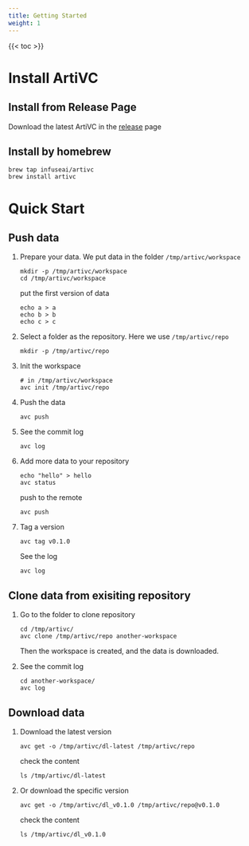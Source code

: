 ```yaml
---
title: Getting Started
weight: 1
---
```


<!--more-->

{{< toc >}}


# Install ArtiVC

## Install from Release Page

Download the latest ArtiVC in the [release](https://github.com/InfuseAI/ArtiVC/releases) page

## Install by homebrew

```shell
brew tap infuseai/artivc 
brew install artivc
```

# Quick Start
## Push data
1. Prepare your data. We put data in the folder `/tmp/artivc/workspace`
   ```shell
   mkdir -p /tmp/artivc/workspace
   cd /tmp/artivc/workspace
   ```

   put the first version of data
   ```shell
   echo a > a
   echo b > b
   echo c > c
   ```

1. Select a folder as the repository. Here we use `/tmp/artivc/repo`
   ```shell
   mkdir -p /tmp/artivc/repo
   ```

1. Init the workspace

   ```shell
   # in /tmp/artivc/workspace
   avc init /tmp/artivc/repo
   ```

1. Push the data
   ```shell
   avc push
   ```

1. See the commit log
   ```shell
   avc log
   ```

1. Add more data to your repository

   ```shell
   echo "hello" > hello
   avc status
   ```

   push to the remote
   ```shell
   avc push
   ```

1. Tag a version

   ```shell
   avc tag v0.1.0
   ```

   See the log
   ```shell
   avc log
   ```

## Clone data from exisiting repository
1. Go to the folder to clone repository
   ```shell
   cd /tmp/artivc/
   avc clone /tmp/artivc/repo another-workspace   
   ```
   Then the workspace is created, and the data is downloaded.

1. See the commit log
   ```shell
   cd another-workspace/
   avc log
   ```

## Download data

1. Download the latest version
    ```shell
    avc get -o /tmp/artivc/dl-latest /tmp/artivc/repo
    ```
    
    check the content
    ```shell
    ls /tmp/artivc/dl-latest
    ```

1. Or download the specific version
    ```shell
    avc get -o /tmp/artivc/dl_v0.1.0 /tmp/artivc/repo@v0.1.0
    ```

    check the content
    ```shell
    ls /tmp/artivc/dl_v0.1.0
    ```